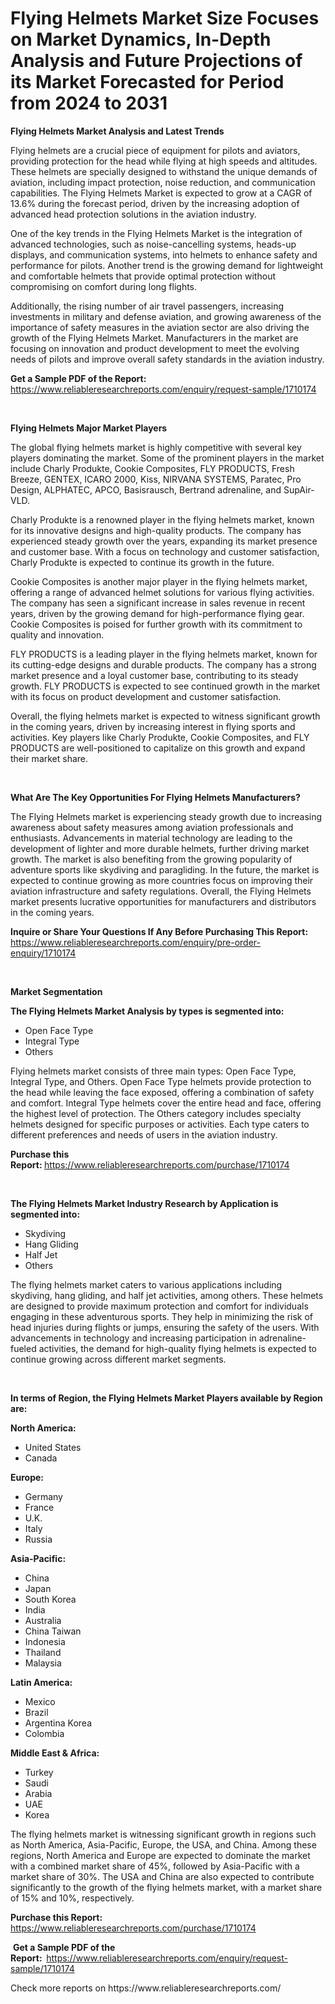<p><h1>Flying Helmets Market Size Focuses on Market Dynamics, In-Depth Analysis and Future Projections of its Market Forecasted for Period from 2024 to 2031</h1></p><p><strong>Flying Helmets Market Analysis and Latest Trends</strong></p>
<p><p>Flying helmets are a crucial piece of equipment for pilots and aviators, providing protection for the head while flying at high speeds and altitudes. These helmets are specially designed to withstand the unique demands of aviation, including impact protection, noise reduction, and communication capabilities. The Flying Helmets Market is expected to grow at a CAGR of 13.6% during the forecast period, driven by the increasing adoption of advanced head protection solutions in the aviation industry.</p><p>One of the key trends in the Flying Helmets Market is the integration of advanced technologies, such as noise-cancelling systems, heads-up displays, and communication systems, into helmets to enhance safety and performance for pilots. Another trend is the growing demand for lightweight and comfortable helmets that provide optimal protection without compromising on comfort during long flights.</p><p>Additionally, the rising number of air travel passengers, increasing investments in military and defense aviation, and growing awareness of the importance of safety measures in the aviation sector are also driving the growth of the Flying Helmets Market. Manufacturers in the market are focusing on innovation and product development to meet the evolving needs of pilots and improve overall safety standards in the aviation industry.</p></p>
<p><strong>Get a Sample PDF of the Report:&nbsp;</strong> <a href="https://www.reliableresearchreports.com/enquiry/request-sample/1710174">https://www.reliableresearchreports.com/enquiry/request-sample/1710174</a></p>
<p>&nbsp;</p>
<p><strong>Flying Helmets Major Market Players</strong></p>
<p><p>The global flying helmets market is highly competitive with several key players dominating the market. Some of the prominent players in the market include Charly Produkte, Cookie Composites, FLY PRODUCTS, Fresh Breeze, GENTEX, ICARO 2000, Kiss, NIRVANA SYSTEMS, Paratec, Pro Design, ALPHATEC, APCO, Basisrausch, Bertrand adrenaline, and SupAir-VLD.</p><p>Charly Produkte is a renowned player in the flying helmets market, known for its innovative designs and high-quality products. The company has experienced steady growth over the years, expanding its market presence and customer base. With a focus on technology and customer satisfaction, Charly Produkte is expected to continue its growth in the future.</p><p>Cookie Composites is another major player in the flying helmets market, offering a range of advanced helmet solutions for various flying activities. The company has seen a significant increase in sales revenue in recent years, driven by the growing demand for high-performance flying gear. Cookie Composites is poised for further growth with its commitment to quality and innovation.</p><p>FLY PRODUCTS is a leading player in the flying helmets market, known for its cutting-edge designs and durable products. The company has a strong market presence and a loyal customer base, contributing to its steady growth. FLY PRODUCTS is expected to see continued growth in the market with its focus on product development and customer satisfaction.</p><p>Overall, the flying helmets market is expected to witness significant growth in the coming years, driven by increasing interest in flying sports and activities. Key players like Charly Produkte, Cookie Composites, and FLY PRODUCTS are well-positioned to capitalize on this growth and expand their market share.</p></p>
<p>&nbsp;</p>
<p><strong>What Are The Key Opportunities For Flying Helmets Manufacturers?</strong></p>
<p><p>The Flying Helmets market is experiencing steady growth due to increasing awareness about safety measures among aviation professionals and enthusiasts. Advancements in material technology are leading to the development of lighter and more durable helmets, further driving market growth. The market is also benefiting from the growing popularity of adventure sports like skydiving and paragliding. In the future, the market is expected to continue growing as more countries focus on improving their aviation infrastructure and safety regulations. Overall, the Flying Helmets market presents lucrative opportunities for manufacturers and distributors in the coming years.</p></p>
<p><strong>Inquire or Share Your Questions If Any Before Purchasing This Report:</strong> <a href="https://www.reliableresearchreports.com/enquiry/pre-order-enquiry/1710174">https://www.reliableresearchreports.com/enquiry/pre-order-enquiry/1710174</a></p>
<p>&nbsp;</p>
<p><strong>Market Segmentation</strong></p>
<p><strong>The Flying Helmets Market Analysis by types is segmented into:</strong></p>
<p><ul><li>Open Face Type</li><li>Integral Type</li><li>Others</li></ul></p>
<p><p>Flying helmets market consists of three main types: Open Face Type, Integral Type, and Others. Open Face Type helmets provide protection to the head while leaving the face exposed, offering a combination of safety and comfort. Integral Type helmets cover the entire head and face, offering the highest level of protection. The Others category includes specialty helmets designed for specific purposes or activities. Each type caters to different preferences and needs of users in the aviation industry.</p></p>
<p><strong>Purchase this Report:&nbsp;</strong><a href="https://www.reliableresearchreports.com/purchase/1710174">https://www.reliableresearchreports.com/purchase/1710174</a></p>
<p>&nbsp;</p>
<p><strong>The Flying Helmets Market Industry Research by Application is segmented into:</strong></p>
<p><ul><li>Skydiving</li><li>Hang Gliding</li><li>Half Jet</li><li>Others</li></ul></p>
<p><p>The flying helmets market caters to various applications including skydiving, hang gliding, and half jet activities, among others. These helmets are designed to provide maximum protection and comfort for individuals engaging in these adventurous sports. They help in minimizing the risk of head injuries during flights or jumps, ensuring the safety of the users. With advancements in technology and increasing participation in adrenaline-fueled activities, the demand for high-quality flying helmets is expected to continue growing across different market segments.</p></p>
<p>&nbsp;</p>
<p><strong>In terms of Region, the Flying Helmets Market Players available by Region are:</strong></p>
<p>
    <p> <strong> North America: </strong>
        <ul>
            <li>United States</li>
            <li>Canada</li>
        </ul>
        </p> 
    <p> <strong> Europe: </strong>
        <ul>
            <li>Germany</li>
            <li>France</li>
            <li>U.K.</li>
            <li>Italy</li>
            <li>Russia</li>
        </ul>
        </p> 
    <p> <strong> Asia-Pacific: </strong>
        <ul>
            <li>China</li>
            <li>Japan</li>
            <li>South Korea</li>
            <li>India</li>
            <li>Australia</li>
            <li>China Taiwan</li>
            <li>Indonesia</li>
            <li>Thailand</li>
            <li>Malaysia</li>
        </ul>
        </p> 
    <p> <strong> Latin America: </strong>
        <ul>
            <li>Mexico</li>
            <li>Brazil</li>
            <li>Argentina Korea</li>
            <li>Colombia</li>
        </ul>
        </p> 
    <p> <strong> Middle East & Africa: </strong>
        <ul>
            <li>Turkey</li>
            <li>Saudi</li>
            <li>Arabia</li>
            <li>UAE</li>
            <li>Korea</li>
        </ul>
    </p>
    </p>
<p><p>The flying helmets market is witnessing significant growth in regions such as North America, Asia-Pacific, Europe, the USA, and China. Among these regions, North America and Europe are expected to dominate the market with a combined market share of 45%, followed by Asia-Pacific with a market share of 30%. The USA and China are also expected to contribute significantly to the growth of the flying helmets market, with a market share of 15% and 10%, respectively.</p></p>
<p><strong>Purchase this Report: </strong><a href="https://www.reliableresearchreports.com/purchase/1710174">https://www.reliableresearchreports.com/purchase/1710174</a></p>
<p>&nbsp;<strong>Get a Sample PDF of the Report:&nbsp;&nbsp;</strong><a href="https://www.reliableresearchreports.com/enquiry/request-sample/1710174">https://www.reliableresearchreports.com/enquiry/request-sample/1710174</a></p>
<p><strong></strong></p>
<p>Check more reports on https://www.reliableresearchreports.com/</p>